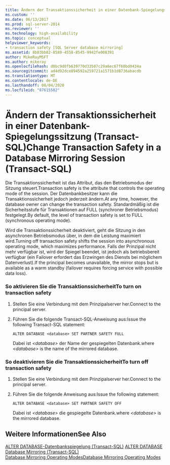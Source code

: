 ```yaml
---
title: Ändern der Transaktionssicherheit in einer Datenbank-Spiegelungssitzung (Transact-SQL) | Microsoft-Dokumentation
ms.custom: ''
ms.date: 06/13/2017
ms.prod: sql-server-2014
ms.reviewer: ''
ms.technology: high-availability
ms.topic: conceptual
helpviewer_keywords:
- transaction safety [SQL Server database mirroring]
ms.assetid: 8b03bb82-8589-4558-8545-9942fe008391
author: MikeRayMSFT
ms.author: mikeray
ms.openlocfilehash: d8bc9d0fb639770d33507c29a6ec67f60bd0434a
ms.sourcegitcommit: ad4d92dce894592a259721a1571b1d8736abacdb
ms.translationtype: MT
ms.contentlocale: de-DE
ms.lasthandoff: 08/04/2020
ms.locfileid: "87615582"
---
```

# <a name="change-transaction-safety-in-a-database-mirroring-session-transact-sql"></a><span data-ttu-id="4a528-102">Ändern der Transaktionssicherheit in einer Datenbank-Spiegelungssitzung (Transact-SQL)</span><span class="sxs-lookup"><span data-stu-id="4a528-102">Change Transaction Safety in a Database Mirroring Session (Transact-SQL)</span></span>
  <span data-ttu-id="4a528-103">Die Transaktionssicherheit ist das Attribut, das den Betriebsmodus der Sitzung steuert.</span><span class="sxs-lookup"><span data-stu-id="4a528-103">Transaction safety is the attribute that controls the operating mode of the session.</span></span> <span data-ttu-id="4a528-104">Der Datenbankbesitzer kann die Transaktionssicherheit jedoch jederzeit ändern.</span><span class="sxs-lookup"><span data-stu-id="4a528-104">At any time, however, the database owner can change the transaction safety.</span></span> <span data-ttu-id="4a528-105">Standardmäßig ist die Sicherheitsstufe für Transaktionen auf FULL (synchroner Betriebsmodus) festgelegt.</span><span class="sxs-lookup"><span data-stu-id="4a528-105">By default, the level of transaction safety is set to FULL (synchronous operating mode).</span></span>  
  
 <span data-ttu-id="4a528-106">Wird die Transaktionssicherheit deaktiviert, geht die Sitzung in den asynchronen Betriebsmodus über, in dem die Leistung maximiert wird.</span><span class="sxs-lookup"><span data-stu-id="4a528-106">Turning off transaction safety shifts the session into asynchronous operating mode, which maximizes performance.</span></span> <span data-ttu-id="4a528-107">Falls der Prinzipal nicht mehr verfügbar ist, wird der Spiegel beendet, ist jedoch als betriebsbereit verfügbar (ein Failover erfordert das Erzwingen des Diensts bei möglichem Datenverlust).</span><span class="sxs-lookup"><span data-stu-id="4a528-107">If the principal becomes unavailable, the mirror stops but is available as a warm standby (failover requires forcing service with possible data loss).</span></span>  
  
### <a name="to-turn-on-transaction-safety"></a><span data-ttu-id="4a528-108">So aktivieren Sie die Transaktionssicherheit</span><span class="sxs-lookup"><span data-stu-id="4a528-108">To turn on transaction safety</span></span>  
  
1.  <span data-ttu-id="4a528-109">Stellen Sie eine Verbindung mit dem Prinzipalserver her.</span><span class="sxs-lookup"><span data-stu-id="4a528-109">Connect to the principal server.</span></span>  
  
2.  <span data-ttu-id="4a528-110">Führen Sie die folgende Transact-SQL-Anweisung aus:</span><span class="sxs-lookup"><span data-stu-id="4a528-110">Issue the following Transact-SQL statement:</span></span>  
  
    ```  
    ALTER DATABASE <database> SET PARTNER SAFETY FULL  
    ```  
  
     <span data-ttu-id="4a528-111">Dabei ist *\<database>* der Name der gespiegelten Datenbank.</span><span class="sxs-lookup"><span data-stu-id="4a528-111">where *\<database>* is the name of the mirrored database.</span></span>  
  
### <a name="to-turn-off-transaction-safety"></a><span data-ttu-id="4a528-112">So deaktivieren Sie die Transaktionssicherheit</span><span class="sxs-lookup"><span data-stu-id="4a528-112">To turn off transaction safety</span></span>  
  
1.  <span data-ttu-id="4a528-113">Stellen Sie eine Verbindung mit dem Prinzipalserver her.</span><span class="sxs-lookup"><span data-stu-id="4a528-113">Connect to the principal server.</span></span>  
  
2.  <span data-ttu-id="4a528-114">Führen Sie die folgende Anweisung aus:</span><span class="sxs-lookup"><span data-stu-id="4a528-114">Issue the following statement:</span></span>  
  
    ```  
    ALTER DATABASE <database> SET PARTNER SAFETY OFF  
    ```  
  
     <span data-ttu-id="4a528-115">Dabei ist *\<database>* die gespiegelte Datenbank.</span><span class="sxs-lookup"><span data-stu-id="4a528-115">where *\<database>* is the mirrored database.</span></span>  
  
## <a name="see-also"></a><span data-ttu-id="4a528-116">Weitere Informationen</span><span class="sxs-lookup"><span data-stu-id="4a528-116">See Also</span></span>  
 <span data-ttu-id="4a528-117">[ALTER DATABASE-Datenbankspiegelung &#40;Transact-SQL&#41;](/sql/t-sql/statements/alter-database-transact-sql-database-mirroring) </span><span class="sxs-lookup"><span data-stu-id="4a528-117">[ALTER DATABASE Database Mirroring &#40;Transact-SQL&#41;](/sql/t-sql/statements/alter-database-transact-sql-database-mirroring) </span></span>  
 [<span data-ttu-id="4a528-118">Database Mirroring Operating Modes</span><span class="sxs-lookup"><span data-stu-id="4a528-118">Database Mirroring Operating Modes</span></span>](database-mirroring-operating-modes.md)  
  
  

